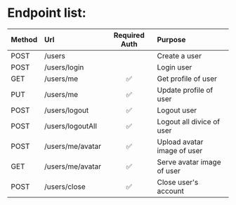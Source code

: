 # Endpoint list:
| Method | Url | Required Auth | Purpose |
| :- | :- | :-: | :- |
| POST | /users |  | Create a user
| POST | /users/login |  | Login user
| GET | /users/me | ✅ | Get profile of user
| PUT | /users/me | ✅ | Update profile of user
| POST | /users/logout | ✅ | Logout user
| POST | /users/logoutAll | ✅ | Logout all divice of user
| POST | /users/me/avatar | ✅ | Upload avatar image of user
| GET | /users/me/avatar | ✅ | Serve avatar image of user
| POST | /users/close | ✅ | Close user's account